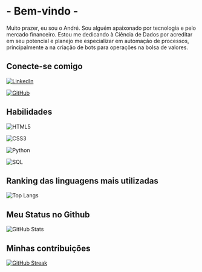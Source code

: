 #  - Bem-vindo -
Muito prazer, eu sou o André. Sou alguém apaixonado por tecnologia e pelo mercado financeiro. Estou me dedicando à Ciência de Dados por acreditar em seu potencial e planejo me especializar em automação  de processos, principalmente a na criação de bots para operações na bolsa de valores.

## Conecte-se comigo
[![LinkedIn](https://img.shields.io/badge/LinkedIn-000?style=for-the-badge&logo=linkedin&logoColor=0E76A8)](https://www.linkedin.com/in/andresantana1988/)

[![GitHub](https://img.shields.io/badge/GitHub-black?style=for-the-badge&logo=Github)](https://github.com/andresantana)

## Habilidades
![HTML5](https://img.shields.io/badge/HTML5-000?style=for-the-badge&logo=html5) 

![CSS3](https://img.shields.io/badge/CSS3-000?style=for-the-badge&logo=css3&logoColor=264CE4)

![Python](https://img.shields.io/badge/Python-000?style=for-the-badge&logo=python)

![SQL](https://img.shields.io/badge/SQL-000?style=for-the-badge)

## Ranking das linguagens mais utilizadas
![Top Langs](https://github-readme-stats-git-masterrstaa-rickstaa.vercel.app/api/top-langs/?username=andresantana1988&bg_color=000&border_color=30A3DC&title_color=E94D5F&text_color=FFF)
## Meu Status no Github
![GitHub Stats](https://github-readme-stats.vercel.app/api?username=andresantana1988&theme=transparent&bg_color=000&border_color=30A3DC&show_icons=true&icon_color=30A3DC&title_color=E94D5F&text_color=FFF)

## Minhas contribuições
[![GitHub Streak](https://streak-stats.demolab.com/?user=andresantana1988&theme=bear&background=000&border=30A3DC&dates=FFF)](https://git.io/streak-stats)
